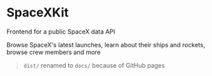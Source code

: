 # SpaceXKit

Frontend for a public SpaceX data API


Browse SpaceX's latest launches, learn about their ships and rockets, browse crew members and more

> `dist/` renamed to `docs/` because of GitHub pages
